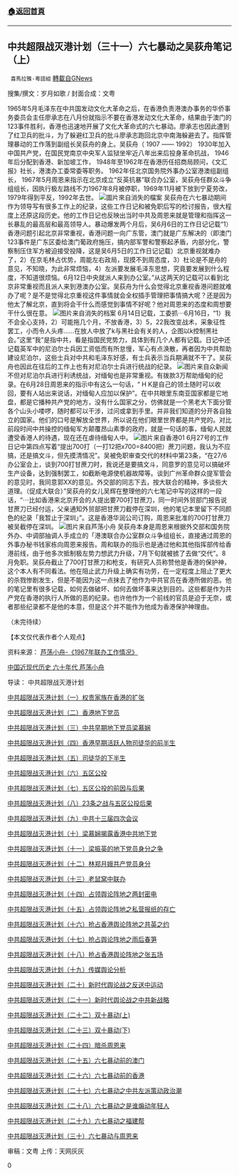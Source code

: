 ###  [:house:返回首頁](https://github.com/ourhimalayas/txt)
---

## 中共超限战灭港计划（三十一）六七暴动之吴荻舟笔记（上）
` 喜馬拉雅-粵語組` [轉載自GNews](https://gnews.org/zh-hans/1071326/)

搜集/撰文：岁月如歌 / 封面合成：文粤

1965年5月毛泽东在中共国发动文化大革命之后，在香港负责港澳办事务的华侨事务委员会主任廖承志在八月份就指示不要在香港发动文化大革命，结果由于澳门的123事件胜利，香港也迅速地开展了文化大革命式的六七暴动。廖承志也因此遭到了红卫兵的批斗，为了躲避红卫兵的批斗廖承志跑回北京中南海躲避去了。指挥管理暴动的工作落到副组长吴荻舟的身上。吴荻舟（ 1907 —— 1992） 1930年加入中国共产党，在国民党南京中央军人监狱坐牢近八年出来后投身革命抗战， 1946年后分配到香港、新加坡工作， 1948年至1962年在香港历任招商局顾问，《文汇报》社长，港澳办工委常委等职务。 1962年任北京国务院外事办公室港澳组副组长， 1967年5月周恩来指示在北京成立“反英抗暴”联合办公室，吴荻舟任群众斗争组组长，因执行极左路线不力1967年8月被停职，1969年11月被下放到宁夏劳改，1979年得到平反，1992年去世。
![]()![](https://gnews.org/wp-content/uploads/2021/04/4106.jpg)圖片來自消失的檔案
吴荻舟在六七暴动期间作为领导写有很多工作上的纪录，这些工作日记和被免职后写的检讨报告，很大程度上还原这段历史。他的工作日记也反映出当时中共及周恩来就是管理和指挥这一长暴乱的最高层和最高领导人。暴动爆发两个月后，吴6月6日的工作日记记载“1）香港问题引起北京非常重视，香港问题一向广东管，澳门就是广东解决的（即澳门123事件是广东区委给澳门葡政府施压，搞内部军警和警察起矛盾，内部分化，警察制压住军方被迫接受投降，这是吴6月5日的工作日记记载）北京重视就难办了，2）在京毛林占优势，周能左右政局，现摸不到周态度，3）杜论是不是舟的意见，不知晓，为此非常烦恼，4）左派要发展毛泽东思想，究竟要发展到什么程度，不知道很烦恼。6月12日中央就派人来到办公室。”从这两天的记载可以看到北京非常重视而且派人来到港澳办公室。吴荻舟为什么会觉得北京重视香港问题就难办了呢？是不是觉得北京重视这件事情就会全权插手管理把事情搞大呢？还是因为他太了解北京，直到将会干什么而感觉到事情不好呢？他对周恩来的态度和周想要干什么很在意。
![]()![](https://gnews.org/wp-content/uploads/2021/04/4102.jpg)图片来自消失的档案
6月14日记载，工委抓⋯6月16日，“1）我不会全心支持，2）可能拖几个月，不放香港，3）5，22我改变战术，采象征性罢工，小而令人头疼……在放人中放了k与黑社会有关的人，企图以k控制黑社会。”这里“我”是指中共，看是指国民党势力，具体到有几个人都有记载。日记中还记载英军中的尼泊尔士兵因工资低而有所怠慢，军心有点涣散，再者因为中共帮助建设尼泊尔，这些士兵对中共和毛泽东好感，有士兵表示当兵期满就不干了。吴荻舟也因此在往后的工作上也有对尼泊尔士兵进行统战的纪录。
![]()![](https://gnews.org/wp-content/uploads/2021/04/4103.jpg)图片来自众新闻
不但对尼泊尔兵进行利诱统战，对缅甸也是非常重视。有拨款3万帮助缅甸的纪录。在6月28日周恩来的指示中有这么一句话，“ H K是自己的领土随时可以收回，要有人站出来说话，对缅甸人应加以保护”。在中共眼里东南亚国家都是它地盘，都是它播种共产党的地方，没有什么国家之分，仿佛就是一个黑老大下面分管各个山头小喽啰，随时都可以干涉，过问或拿到手里。并非我们知道的分开各自独立的国家。他们的口号是解放全世界，所以说在他们眼里世界都是共产党的。对比前段时间中共操控的缅甸军方颠覆昂山素季的政府，就是一句话的事，缅甸人民就遭受香港人的待遇，现在还在虐待缅甸人中。
![]()![](https://gnews.org/wp-content/uploads/2021/04/4104.jpg)图片来自香港01
6月27号的工作日记中第四点写着“提出700打（一打12把x700=8400把）蔗刀问题，我认为不应搞，还是搞文斗，但先摸清情况”。吴被免职审查交代的材料中第23条，“在27/6办公室会上，谈到700打甘蔗刀时，我说还是要搞文斗，同意罗的意见可以搞破坏生产设备，达到强制罢工，如截断电源使机器故障等。谈到广州革命群众提军管会的意见时，我同意郭XX的意见。外交部的同志下去，按大联合的精神，多谈些大道理。（促成大联合）”吴荻舟的女儿吴辉在整理他的六七笔记中写的这样的一段话，“⋯比如香港来北京开会的人提出要700打甘蔗刀，同一时间外贸部门报告说甘蔗刀已经付运，父亲通知外贸部把甘蔗刀截停在深圳，他的笔记本里留下不同颜色的纪录「我暂止于深圳」”。这是香港华润公司订购，周恩来批准的700打甘蔗刀被吴截停在深圳。
![]()![](https://gnews.org/wp-content/uploads/2021/04/4105.jpg)图片来自芦荡小舟
吴荻舟本身是周恩来根据外交部和国务院外办、中调部抽调人手成立的「港澳联合办公室群众斗争组组长，直接通过周恩的外事办秘书钱家栋向周恩来报告。周和联办的指示也是通过他和其他指挥部传给香港前线，由于他多次抵制极左势力想武力升级，7月下旬就被掳了去做“交代”。8月免职。吴荻舟截止了700打甘蔗刀和枪支，有研究人员称赞他是香港的保护神，这个本人有不同看法。他在阻止武力升级上确实有功劳，在一定程度上阻止了更大的杀戮惨剧发生，但是不能因为这一点抹去了他作为中共官员在香港所做的恶。他的笔记里有很多记载，如何去做破坏、如何去做坏事来达到目的。这些都是作为共产党在香港的执行人所做的恶的纪录。也许他作为一个前线的官员是迫于无奈，或者那些纪录都不是他的本意，但是这个并不能作为他成为香港保护神理由。

（未完待续）

【本文仅代表作者个人观点】

资料来源：
[芦荡小舟-《1967年联办工作情况》](https://1967.hk.com/%E3%80%8A1967%E5%B9%B4%E8%81%AF%E8%BE%A6%E5%B7%A5%E4%BD%9C%E6%83%85%E6%B3%81%E3%80%8B/%E4%B8%AD%E5%9B%BD%E8%BF%91%E7%8E%B0%E4%BB%A3%E5%8E%86%E5%8F%B2%EF%BC%8C%E9%A6%99%E6%B8%AF1967%EF%BC%8C%E9%A6%99%E6%B8%AF%E5%85%AD%E4%B8%83%E6%9A%B4%E5%8A%A8%EF%BC%8C%E5%8F%8D%E8%8B%B1%E6%8A%97/)

[中国近现代历史 六十年代 芦荡小舟](https://medium.com/@1967hk/%E4%B8%AD%E5%9C%8B%E8%BF%91%E7%8F%BE%E4%BB%A3%E6%AD%B7%E5%8F%B2-%E5%85%AD%E5%8D%81%E5%B9%B4%E4%BB%A3-%E8%98%86%E8%95%A9%E5%B0%8F%E8%88%9F-%E7%AC%AC%E4%B9%9D%E7%AB%A0-%E4%B8%80%E4%B9%9D%E5%85%AD%E4%B8%83-3%E5%85%AD%E4%B8%83%E7%AD%86%E8%A8%98-%E4%B8%8B-62d040d853ed)

导读：
中共超限战灭港计划

[中共超限战灭港计划（一）权贵家族在香港的扩张](https://gnews.org/zh-hans/958921/)

[中共超限战灭港计划（二）香港地下党员](https://gnews.org/zh-hans/961318/)

[中共超限战灭港计划（三）中共早期地下党员梁慕娴](https://gnews.org/zh-hans/964147/)

[中共超限战灭港计划（四）香港早期活跃人物司徒华的前半生](https://gnews.org/zh-hans/966481/)

[中共超限战灭港计划（五）司徒华的下半生](https://gnews.org/zh-hans/969837/)

[中共超限战灭港计划（六）五区公投](https://gnews.org/zh-hans/972231/https:/gnews.org/zh-hans/972231/)

[中共超限战灭港计划（七）五区公投的前因与后果](https://gnews.org/zh-hans/975744/)

[中共超限战灭港计划（八）](https://gnews.org/zh-hans/977519/)[23条之战与五区公投后果](https://gnews.org/zh-hans/977519/)

[中共超限战灭港计划（九）中共十三届四次会议](https://gnews.org/zh-hans/981210/)

[中共超限战灭港计划（十）梁慕娴揭露香港中共地下党](https://gnews.org/zh-hans/983319/)

[中共超限战灭港计划（十一）梁振英的地下党员身分之争](https://gnews.org/zh-hans/986516/)

[中共超限战灭港计划（十二）林郑月娥共产党员身分](https://gnews.org/zh-hans/990380/)

[中共超限战灭港计划（十三）老鼠窝中联办](https://gnews.org/zh-hans/992518/)

[中共超限战灭港计划（十四）占领舆论阵地之两封密电](https://gnews.org/zh-hans/997143/)

[中共超限战灭港计划（十五）占领舆论阵地之私营报纸的存亡](https://gnews.org/zh-hans/1001701/)

[中共超限战灭港计划（十六）抢占香港舆论阵地之共英之约](https://gnews.org/zh-hans/1006899/)

[中共超限战灭港计划（十七）抢占舆论阵地之雨后春笋](https://gnews.org/zh-hans/1012264/)

[中共超限战灭港计划（十八）抢占香港舆论阵地之张五场](https://gnews.org/zh-hans/1016253/)

[中共超限战灭港计划（十九）传媒舆论分](https://gnews.org/zh-hans/1020122/)[析](https://gnews.org/zh-hans/1020122/)

[中共超限战灭港计划（二十）新时代舆论战之反送中运动](https://gnews.org/zh-hans/1024389/)

[中共超限战灭港计划（二十一）新时代舆论战之中共新战略](https://gnews.org/zh-hans/1028829/)

[中共超限战灭港计划（二十二）双十暴动](https://gnews.org/zh-hans/1036475/)[(上)](https://gnews.org/zh-hans/1036475/)

[中共超限战灭港计划（二十三）双十暴动](https://gnews.org/zh-hans/1039951/)[(下)](https://gnews.org/zh-hans/1039951/)

[中共超限战灭港计划（二十四）暗杀周恩来](https://gnews.org/zh-hans/1046701/)

[中共超限战灭港计划（二十五）六七暴动前的澳门](https://gnews.org/zh-hans/1049039/)

[中共超限战灭港计划（二十六）六七暴动前的香港](https://gnews.org/zh-hans/1050567/)

[中共超限战灭港计划（二十七）六七暴动之中共左派策动政治潮](https://gnews.org/zh-hans/1054412/)

[中共超限战灭港计划（二十八）六七暴动之是谁煽动年轻人](https://gnews.org/zh-hans/1061090/)

[中共超限战灭港计划（二十九）六七暴动之福建帮](https://gnews.org/zh-hans/1064591/)

[中共超限战灭港计划（三十）六七暴动与周恩来](https://gnews.org/zh-hans/1068197/)

审稿：文粤 上传：天网灰灰



0

